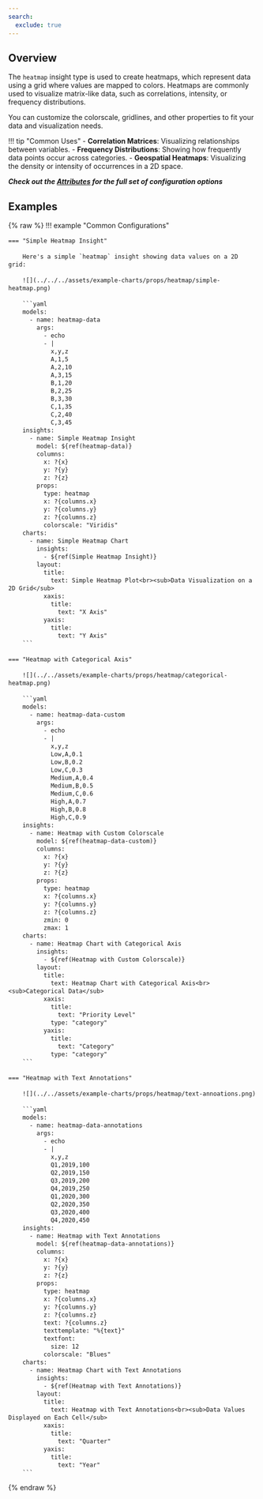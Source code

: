 ```yaml
---
search:
  exclude: true
---
```


<!--start-->

## Overview

The `heatmap` insight type is used to create heatmaps, which represent data using a grid where values are mapped to colors. Heatmaps are commonly used to visualize matrix-like data, such as correlations, intensity, or frequency distributions.

You can customize the colorscale, gridlines, and other properties to fit your data and visualization needs.

!!! tip "Common Uses" - **Correlation Matrices**: Visualizing relationships between variables. - **Frequency Distributions**: Showing how frequently data points occur across categories. - **Geospatial Heatmaps**: Visualizing the density or intensity of occurrences in a 2D space.

_**Check out the [Attributes](../../configuration/Insight/Props/Heatmap/#attributes) for the full set of configuration options**_

## Examples

{% raw %}
!!! example "Common Configurations"

    === "Simple Heatmap Insight"

        Here's a simple `heatmap` insight showing data values on a 2D grid:

        ![](../../../assets/example-charts/props/heatmap/simple-heatmap.png)

        ```yaml
        models:
          - name: heatmap-data
            args:
              - echo
              - |
                x,y,z
                A,1,5
                A,2,10
                A,3,15
                B,1,20
                B,2,25
                B,3,30
                C,1,35
                C,2,40
                C,3,45
        insights:
          - name: Simple Heatmap Insight
            model: ${ref(heatmap-data)}
            columns:
              x: ?{x}
              y: ?{y}
              z: ?{z}
            props:
              type: heatmap
              x: ?{columns.x}
              y: ?{columns.y}
              z: ?{columns.z}
              colorscale: "Viridis"
        charts:
          - name: Simple Heatmap Chart
            insights:
              - ${ref(Simple Heatmap Insight)}
            layout:
              title:
                text: Simple Heatmap Plot<br><sub>Data Visualization on a 2D Grid</sub>
              xaxis:
                title:
                  text: "X Axis"
              yaxis:
                title:
                  text: "Y Axis"
        ```

    === "Heatmap with Categorical Axis"

        ![](../../assets/example-charts/props/heatmap/categorical-heatmap.png)

        ```yaml
        models:
          - name: heatmap-data-custom
            args:
              - echo
              - |
                x,y,z
                Low,A,0.1
                Low,B,0.2
                Low,C,0.3
                Medium,A,0.4
                Medium,B,0.5
                Medium,C,0.6
                High,A,0.7
                High,B,0.8
                High,C,0.9
        insights:
          - name: Heatmap with Custom Colorscale
            model: ${ref(heatmap-data-custom)}
            columns:
              x: ?{x}
              y: ?{y}
              z: ?{z}
            props:
              type: heatmap
              x: ?{columns.x}
              y: ?{columns.y}
              z: ?{columns.z}
              zmin: 0
              zmax: 1
        charts:
          - name: Heatmap Chart with Categorical Axis
            insights:
              - ${ref(Heatmap with Custom Colorscale)}
            layout:
              title:
                text: Heatmap Chart with Categorical Axis<br><sub>Categorical Data</sub>
              xaxis:
                title:
                  text: "Priority Level"
                type: "category"
              yaxis:
                title:
                  text: "Category"
                type: "category"
        ```

    === "Heatmap with Text Annotations"

        ![](../../assets/example-charts/props/heatmap/text-annoations.png)

        ```yaml
        models:
          - name: heatmap-data-annotations
            args:
              - echo
              - |
                x,y,z
                Q1,2019,100
                Q2,2019,150
                Q3,2019,200
                Q4,2019,250
                Q1,2020,300
                Q2,2020,350
                Q3,2020,400
                Q4,2020,450
        insights:
          - name: Heatmap with Text Annotations
            model: ${ref(heatmap-data-annotations)}
            columns:
              x: ?{x}
              y: ?{y}
              z: ?{z}
            props:
              type: heatmap
              x: ?{columns.x}
              y: ?{columns.y}
              z: ?{columns.z}
              text: ?{columns.z}
              texttemplate: "%{text}"
              textfont:
                size: 12
              colorscale: "Blues"
        charts:
          - name: Heatmap Chart with Text Annotations
            insights:
              - ${ref(Heatmap with Text Annotations)}
            layout:
              title:
                text: Heatmap with Text Annotations<br><sub>Data Values Displayed on Each Cell</sub>
              xaxis:
                title:
                  text: "Quarter"
              yaxis:
                title:
                  text: "Year"
        ```

{% endraw %}

<!--end-->

